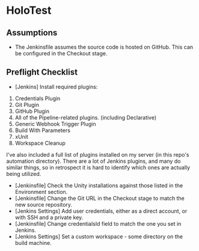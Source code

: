 # HoloTest

## Assumptions
- The Jenkinsfile assumes the source code is hosted on GitHub. This can be configured in the Checkout stage. 

## Preflight Checklist
- [Jenkins] Install required plugins: 
1. Credentials Plugin
2. Git Plugin
3. GitHub Plugin
4. All of the Pipeline-related plugins. (including Declarative)
5. Generic Webhook Trigger Plugin
6. Build With Parameters
7. xUnit
8. Workspace Cleanup

I've also included a full list of plugins installed on my server (in this repo's automation directory). 
There are a lot of Jenkins plugins, and many do similar things, so in retrospect it is hard to identify
which ones are actually being utilized. 

- [Jenkinsfile] Check the Unity installations against those listed in the Environment section.
- [Jenkinsfile] Change the Git URL in the Checkout stage to match the new source repository. 
- [Jenkins Settings] Add user credentials, either as a direct account, or with SSH and a private key. 
- [Jenkinsfile] Change credentialsId field to match the one you set in Jenkins. 
- [Jenkins Settings] Set a custom workspace - some directory on the build machine.
